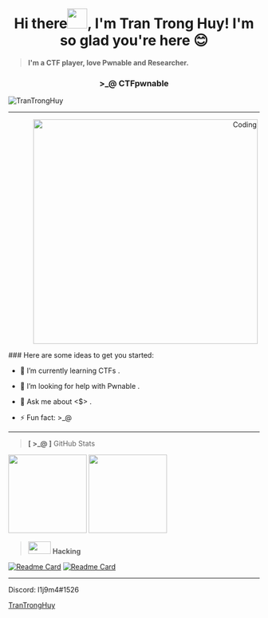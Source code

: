 <h1 align="center">Hi there<img height="40" src="https://github.com/l1j9m4-0n1/l1j9m4-0n1/blob/main/hi.gif">, I'm Tran Trong Huy! I'm so glad you're here 😊</h1>

> **I'm a CTF player, love Pwnable and Researcher.**        

<h3 align="center">>_@ CTFpwnable</h3>

<p align="left"> <img src="https://github.com/l1j9m4-0n1/l1j9m4-0n1/blob/main/profile.svg" alt="TranTrongHuy" /> </p> 

<hr>

<p align="right"> <img alt="Coding" width="450" src="https://github.com/l1j9m4-0n1/l1j9m4-0n1/blob/main/Pwnable.gif" style="vertical-align:middle;margin:0px 50px" /> </p>

<p>
### Here are some ideas to get you started:  

- 🌱 I’m currently learning CTFs .

- 🤔 I’m looking for help with Pwnable .

- 💬 Ask me about <$> .

- ⚡ Fun fact: >_@
 </p>
 
<hr>

>  **[ >_@ ]** GitHub Stats

<p align= "left">
  <img height= "157" src="https://github-readme-stats.vercel.app/api?username=l1j9m4-0n1&theme=gotham&show_icons=true&include_all_commits=true" />
  <img height= "157" src="https://github-readme-streak-stats.herokuapp.com/?user=l1j9m4-0n1&theme=gotham&layout=compact" />
</p>

> <img src="https://github.com/l1j9m4-0n1/l1j9m4-0n1/blob/main/icon_keyboard.jpg" width="45px" height = "25px"/> **Hacking**

[![Readme Card](https://github-readme-stats.vercel.app/api/pin/?username=l1j9m4-0n1&repo=CTFs&theme=gotham)](https://github.com/l1j9m4-0n1/CTFs)
[![Readme Card](https://github-readme-stats.vercel.app/api/pin/?username=l1j9m4-0n1&repo=Pwnable&theme=gotham)](https://github.com/l1j9m4-0n1/Pwnable)


------
Discord: l1j9m4#1526

[TranTrongHuy](https://github.com/l1j9m4-0n1)
